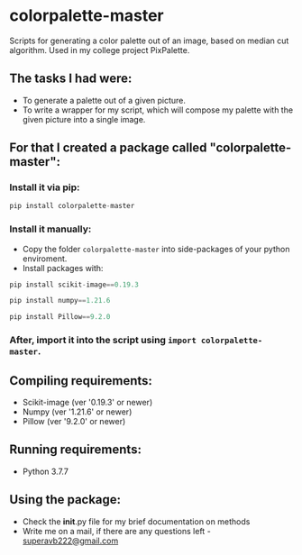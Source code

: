 # colorpalette-master
Scripts for generating a color palette out of an image, based on median cut algorithm. Used in my college project PixPalette.
## The tasks I had were: 
- To generate a palette out of a given picture.
- To write a wrapper for my script, which will compose my palette with the given picture into a single image.

## For that I created a package called "colorpalette-master":

### Install it via pip:
```python
pip install colorpalette-master
```
### Install it manually:
- Copy the folder `colorpalette-master` into side-packages of your python enviroment.
- Install packages with:
```python
pip install scikit-image==0.19.3
```
```python
pip install numpy==1.21.6
```
```python
pip install Pillow==9.2.0
```
### After, import it into the script using `import colorpalette-master`.

## Compiling requirements:
- Scikit-image (ver '0.19.3' or newer)
- Numpy (ver '1.21.6' or newer)
- Pillow (ver '9.2.0' or newer)

## Running requirements:
- Python 3.7.7

## Using the package:
- Check the __init__.py file for my brief documentation on methods
- Write me on a mail, if there are any questions left - superavb222@gmail.com
